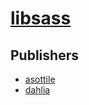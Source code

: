 # [libsass](https://pypi.org/project/libsass)



## Publishers
- [asottile](https://pypi.org/user/asottile)
- [dahlia](https://pypi.org/user/dahlia)

